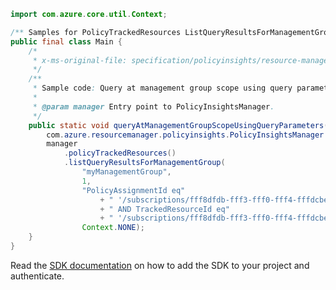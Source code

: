 ```java
import com.azure.core.util.Context;

/** Samples for PolicyTrackedResources ListQueryResultsForManagementGroup. */
public final class Main {
    /*
     * x-ms-original-file: specification/policyinsights/resource-manager/Microsoft.PolicyInsights/preview/2018-07-01-preview/examples/PolicyTrackedResources_QueryManagementGroupScopeWithFilterAndTop.json
     */
    /**
     * Sample code: Query at management group scope using query parameters.
     *
     * @param manager Entry point to PolicyInsightsManager.
     */
    public static void queryAtManagementGroupScopeUsingQueryParameters(
        com.azure.resourcemanager.policyinsights.PolicyInsightsManager manager) {
        manager
            .policyTrackedResources()
            .listQueryResultsForManagementGroup(
                "myManagementGroup",
                1,
                "PolicyAssignmentId eq"
                    + " '/subscriptions/fff8dfdb-fff3-fff0-fff4-fffdcbe6b2ef/resourceGroups/myResourceGroup/providers/Microsoft.Authorization/policyAssignments/myPolicyAssignment'"
                    + " AND TrackedResourceId eq"
                    + " '/subscriptions/fff8dfdb-fff3-fff0-fff4-fffdcbe6b2ef/resourceGroups/myResourceGroup/providers/Microsoft.Example/exampleResourceType/exampleTrackedResourceName'",
                Context.NONE);
    }
}
```

Read the [SDK documentation](https://github.com/Azure/azure-sdk-for-java/blob/azure-resourcemanager-policyinsights_1.0.0-beta.2/sdk/policyinsights/azure-resourcemanager-policyinsights/README.md) on how to add the SDK to your project and authenticate.
